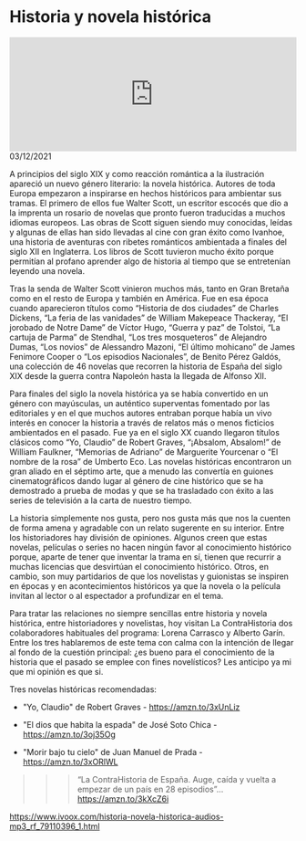 # Historia y novela histórica
<iframe id='audio_88903085' frameborder='0' allowfullscreen='' scrolling='no' height='200' style='width:100%;' src='https://www.ivoox.com/player_ej_79110396_6_1.html' loading='lazy'></iframe>03/12/2021

A principios del siglo XIX y como reacción romántica a la ilustración apareció un nuevo género literario: la novela histórica. Autores de toda Europa empezaron a inspirarse en hechos históricos para ambientar sus tramas. El primero de ellos fue Walter Scott, un escritor escocés que dio a la imprenta un rosario de novelas que pronto fueron traducidas a muchos idiomas europeos. Las obras de Scott siguen siendo muy conocidas, leídas y algunas de ellas han sido llevadas al cine con gran éxito como Ivanhoe, una historia de aventuras con ribetes románticos ambientada a finales del siglo XII en Inglaterra. Los libros de Scott tuvieron mucho éxito porque permitían al profano aprender algo de historia al tiempo que se entretenían leyendo una novela.  

 Tras la senda de Walter Scott vinieron muchos más, tanto en Gran Bretaña como en el resto de Europa y también en América. Fue en esa época cuando aparecieron títulos como “Historia de dos ciudades” de Charles Dickens, “La feria de las vanidades” de William Makepeace Thackeray, “El jorobado de Notre Dame” de Víctor Hugo, “Guerra y paz” de Tolstoi, “La cartuja de Parma” de Stendhal, “Los tres mosqueteros” de Alejandro Dumas, “Los novios” de Alessandro Mazoni, “El último mohicano” de James Fenimore Cooper o “Los episodios Nacionales”, de Benito Pérez Galdós, una colección de 46 novelas que recorren la historia de España del siglo XIX desde la guerra contra Napoleón hasta la llegada de Alfonso XII.  

 Para finales del siglo la novela histórica ya se había convertido en un género con mayúsculas, un auténtico superventas fomentado por las editoriales y en el que muchos autores entraban porque había un vivo interés en conocer la historia a través de relatos más o menos ficticios ambientados en el pasado. Fue ya en el siglo XX cuando llegaron títulos clásicos como “Yo, Claudio” de Robert Graves, “¡Absalom, Absalom!” de William Faulkner, “Memorias de Adriano” de Marguerite Yourcenar o “El nombre de la rosa” de Umberto Eco. Las novelas históricas encontraron un gran aliado en el séptimo arte, que a menudo las convertía en guiones cinematográficos dando lugar al género de cine histórico que se ha demostrado a prueba de modas y que se ha trasladado con éxito a las series de televisión a la carta de nuestro tiempo.  

 La historia simplemente nos gusta, pero nos gusta más que nos la cuenten de forma amena y agradable con un relato sugerente en su interior. Entre los historiadores hay división de opiniones. Algunos creen que estas novelas, películas o series no hacen ningún favor al conocimiento histórico porque, aparte de tener que inventar la trama en sí, tienen que recurrir a muchas licencias que desvirtúan el conocimiento histórico. Otros, en cambio, son muy partidarios de que los novelistas y guionistas se inspiren en épocas y en acontecimientos históricos ya que la novela o la película invitan al lector o al espectador a profundizar en el tema.  

 Para tratar las relaciones no siempre sencillas entre historia y novela histórica, entre historiadores y novelistas, hoy visitan La ContraHistoria dos colaboradores habituales del programa: Lorena Carrasco y Alberto Garín. Entre los tres hablaremos de este tema con calma con la intención de llegar al fondo de la cuestión principal: ¿es bueno para el conocimiento de la historia que el pasado se emplee con fines novelísticos? Les anticipo ya mi que mi opinión es que si. 

 Tres novelas históricas recomendadas:

 - "Yo, Claudio" de Robert Graves - https://amzn.to/3xUnLiz

 - "El dios que habita la espada" de José Soto Chica - https://amzn.to/3oj35Og

 - "Morir bajo tu cielo" de Juan Manuel de Prada - https://amzn.to/3xORlWL 

 >>> “La ContraHistoria de España. Auge, caída y vuelta a empezar de un país en 28 episodios”… https://amzn.to/3kXcZ6i 

 

https://www.ivoox.com/historia-novela-historica-audios-mp3_rf_79110396_1.html
